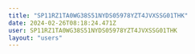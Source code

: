 ```yaml
---
title: "SP11RZ1TA0WG38S51NYDS05978YZT4JVXSSG01THK"
date: 2024-02-26T08:18:24.471Z
user: SP11RZ1TA0WG38S51NYDS05978YZT4JVXSSG01THK
layout: "users"
---
```

    